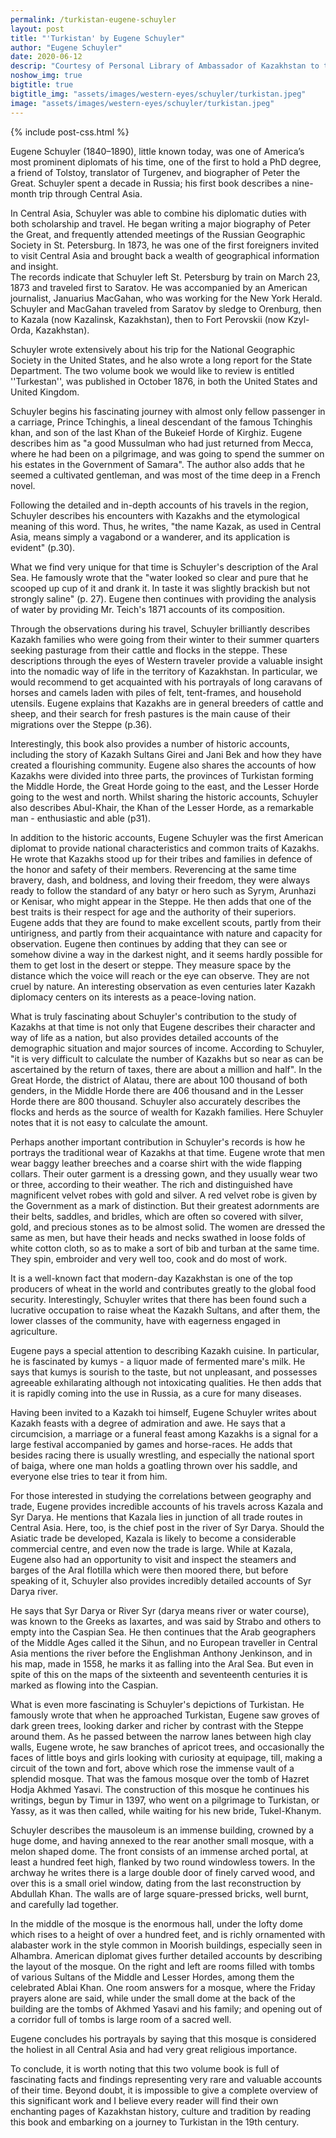 ```yaml
---
permalink: /turkistan-eugene-schuyler
layout: post
title: "'Turkistan' by Eugene Schuyler"
author: "Eugene Schuyler"
date: 2020-06-12
descrip: "Courtesy of Personal Library of Ambassador of Kazakhstan to the United States of America H.E. Erzhan Kazykhanov."
noshow_img: true
bigtitle: true
bigtitle_img: "assets/images/western-eyes/schuyler/turkistan.jpeg"
image: "assets/images/western-eyes/schuyler/turkistan.jpeg"
---
```

{% include post-css.html %}

<style>
  .post-bigtitle > div > h1 {
    font-size: 5.2rem;
  }

  ul:not(.usa-sidenav-list) > li {
    list-style-type: "– ";
    margin-bottom: 0!important;
  }
</style>

Eugene Schuyler (1840–1890), little known today, was one of America’s most prominent diplomats of his time, one of the first to hold a PhD degree, a friend of Tolstoy, translator of Turgenev, and biographer of Peter the Great. Schuyler spent a decade in Russia; his first book describes a nine-month trip through Central Asia. 

In Central Asia, Schuyler was able to combine his diplomatic duties with both scholarship and travel. He began writing a major biography of Peter the Great, and frequently attended meetings of the Russian Geographic Society in St. Petersburg. In 1873, he was one of the first foreigners invited to visit Central Asia and brought back a wealth of geographical information and insight.  
The records indicate that Schuyler left St. Petersburg by train on March 23, 1873 and traveled first to Saratov. He was accompanied by an American journalist, Januarius MacGahan, who was working for the New York Herald. Schuyler and MacGahan traveled from Saratov by sledge to Orenburg, then to Kazala (now Kazalinsk, Kazakhstan), then to Fort Perovskii (now Kzyl-Orda, Kazakhstan). 

Schuyler wrote extensively about his trip for the National Geographic Society in the United States, and he also wrote a long report for the State Department. 
The two volume book we would like to review is entitled ''Turkestan'', was published in October 1876, in both the United States and United Kingdom. 

Schuyler begins his fascinating journey with almost only fellow passenger in a carriage, Prince Tchinghis, a lineal descendant of the famous Tchinghis khan, and son of the last Khan of the Bukeief Horde of Kirghiz. Eugene describes him as "a good Mussulman who had just returned from Mecca, where he had been on a pilgrimage, and was going to spend the summer on his estates in the Government of Samara". The author also adds that he seemed a cultivated gentleman, and was most of the time deep in a French novel. 

Following the detailed and in-depth accounts of his travels in the region, Schuyler describes his encounters with Kazakhs and the etymological meaning of this word. Thus, he writes, "the name Kazak, as used in Central Asia, means simply a vagabond or a wanderer, and its application is evident" (p.30). 

What we find very unique for that time is Schuyler's description of the Aral Sea. He famously wrote that the "water looked so clear and pure that he scooped up cup of it and drank it. In taste it was slightly brackish but not strongly saline" (p. 27). Eugene then continues with providing the analysis of water by providing Mr. Teich's 1871 accounts of its composition. 

Through the observations during his travel, Schuyler brilliantly describes Kazakh families who were going from their winter to their summer quarters seeking pasturage from their cattle and flocks in the steppe. These descriptions through the eyes of Western traveler provide a valuable insight into the nomadic way of life in the territory of Kazakhstan. In particular, we would recommend to get acquainted with his portrayals of long caravans of horses and camels laden with piles of felt, tent-frames, and household utensils. Eugene explains that Kazakhs are in general breeders of cattle and sheep, and their search for fresh pastures is the main cause of their migrations over the Steppe (p.36). 

Interestingly, this book also provides a number of historic accounts, including the story of Kazakh Sultans Girei and Jani Bek and how they have created a flourishing community. Eugene also shares the accounts of how Kazakhs were divided into three parts, the provinces of Turkistan forming the Middle Horde, the Great Horde going to the east, and the Lesser Horde going to the west and north. Whilst sharing the historic accounts, Schuyler also describes Abul-Khair, the Khan of the Lesser Horde, as a remarkable man - enthusiastic and able (p31). 

In addition to the historic accounts, Eugene Schuyler was the first American diplomat to provide national characteristics  and common traits of Kazakhs. He wrote that Kazakhs stood up for their tribes and families in defence of the honor and safety of their members. Reverencing at the same time bravery, dash, and boldness, and loving their freedom, they were always ready to follow the standard of any batyr or hero such as Syrym, Arunhazi or Kenisar, who might appear in the Steppe. He then adds that one of the best traits is their respect for age and the authority of their superiors. Eugene adds that they are found to make excellent scouts, partly from their untirigness, and partly from their acquaintance with nature and capacity for observation. Eugene then continues by adding that they can see or somehow divine a way in the darkest night, and it seems hardly possible for them to get lost in the desert or steppe. They measure space by the distance which the voice will reach or the eye can observe. They are not cruel by nature. An interesting observation as even centuries later Kazakh diplomacy centers on its interests as a peace-loving nation. 

What is truly fascinating about Schuyler's contribution to the study of Kazakhs at that time is not only that Eugene describes their character and way of life as a nation, but also provides detailed accounts of the demographic situation and major sources of income. According to Schuyler, "it is very difficult to calculate the number of Kazakhs but so near as can be ascertained by the return of taxes, there are about a million and half". In the Great Horde, the district of Alatau, there are about 100 thousand of both genders, in the Middle Horde there are 406 thousand and in the Lesser Horde there are 800 thousand. Schuyler also accurately describes the flocks and herds as the source of wealth for Kazakh families. Here Schuyler notes that it is not easy to calculate the amount.

Perhaps another important contribution in Schuyler's records is how he portrays the traditional wear of Kazakhs at that time. Eugene wrote that men wear baggy leather breeches and a coarse shirt with the wide flapping collars. Their outer garment is a dressing gown, and they usually wear two or three, according to their weather. The rich and distinguished have magnificent velvet robes with gold and silver. A red velvet robe is given by the Government as a mark of distinction. But their greatest adornments are their belts, saddles, and bridles, which are often so covered with silver, gold, and precious stones as to be almost solid. The women are dressed the same as men, but have their heads and necks swathed in loose folds of white cotton  cloth, so as to make a sort of bib and turban at the same time. They spin, embroider and very well too, cook and do most of work. 

It is a well-known fact that modern-day Kazakhstan is one of the top producers of wheat in the world and contributes greatly to the global food security. Interestingly, Schuyler writes that there has been found such a lucrative occupation to raise wheat the Kazakh Sultans, and after them, the lower classes of the community, have with eagerness engaged in agriculture. 

Eugene pays a special attention to describing Kazakh cuisine. In particular, he is fascinated by kumys - a liquor made of fermented mare's milk. He says that kumys is sourish to the taste, but not unpleasant, and possesses agreeable exhilarating although not intoxicating qualities. He then adds that it is rapidly coming into the use in Russia, as a cure for many diseases. 

Having been invited to a Kazakh toi himself, Eugene Schuyler writes about Kazakh feasts with a degree of admiration and awe. He says that a circumcision, a marriage or a funeral feast among Kazakhs is a signal for a large festival accompanied by games and horse-races. He adds that besides racing there is usually wrestling, and especially the national sport of baiga, where one man holds a goatling thrown over his saddle, and everyone else tries to tear it from him.  

For those interested in studying the correlations between geography and trade, Eugene provides incredible accounts of his travels across Kazala and Syr Darya. He mentions that Kazala lies in junction of all trade routes in Central Asia. Here, too, is the chief post in the river of Syr Darya. Should the Asiatic trade be developed, Kazala is likely to become a considerable commercial centre, and even now the trade is large. While at Kazala, Eugene also had an opportunity to visit and inspect the steamers and barges of the Aral flotilla which were then moored there, but before speaking of it, Schuyler also provides incredibly detailed accounts of Syr Darya river. 

He says that Syr Darya or River Syr (darya means river or water course), was known to the Greeks as Iaxartes, and was said by Strabo and others to empty into the Caspian Sea. He then continues that the Arab geographers of the Middle Ages called it the Sihun, and no European traveller in Central Asia mentions the river before the Englishman Anthony Jenkinson, and in his map, made in 1558, he marks it as falling into the Aral Sea. But even in spite of this on the maps of the sixteenth and seventeenth centuries it is marked as flowing into the Caspian.

What is even more fascinating is Schuyler's depictions of Turkistan. He famously wrote that when he approached Turkistan, Eugene saw groves of dark green trees, looking darker and richer by contrast with the Steppe around them. As he passed between the narrow lanes between high clay walls, Eugene wrote, he saw branches of apricot trees, and occasionally the faces of little boys and girls looking with curiosity at equipage, till, making a circuit of the town and fort, above which rose the immense vault of a splendid mosque. That was the famous mosque over the tomb of Hazret Hodja Akhmed Yasavi. The construction of this mosque he continues his writings, begun by Timur in 1397, who went on a pilgrimage to Turkistan, or Yassy, as it was then called, while waiting for his new bride, Tukel-Khanym.  

Schuyler describes the mausoleum is an immense building, crowned by a huge dome, and having annexed to the rear another small mosque, with a melon shaped dome. The front consists of an immense arched portal, at least a hundred feet high, flanked by two round windowless towers. In the archway he writes there is a large double door of finely carved wood, and over this is a small oriel window, dating from the last reconstruction by Abdullah Khan. The walls are of large square-pressed bricks, well burnt, and carefully lad together. 

In the middle of the mosque is the enormous hall, under the lofty dome which rises to a height of over a hundred feet, and is richly ornamented with alabaster work in the style common in Moorish buildings, especially seen in Alhambra. American diplomat gives further detailed accounts by describing the layout of the mosque. On the right and left are rooms filled with tombs of various Sultans of the Middle and Lesser Hordes, among them the celebrated Ablai Khan. One room answers for a mosque, where the Friday prayers alone are said, while under the small dome at the back of the building are the tombs of Akhmed Yasavi and his family; and opening out of a corridor full of tombs is large room of a sacred well. 

Eugene concludes his portrayals by saying that this mosque is considered the holiest in all Central Asia and had very great religious importance. 

To conclude, it is worth noting that this two volume book is full of fascinating facts and findings representing very rare and valuable accounts of their time. Beyond doubt, it is impossible to give a complete overview of this significant work and I believe every reader will find their own enchanting pages of Kazakhstan history, culture and tradition by reading this book and embarking on a journey to Turkistan in the 19th century.  
 